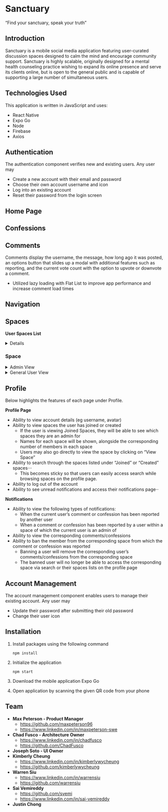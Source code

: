



# Sanctuary

“Find your sanctuary, speak your truth”
## Introduction


Sanctuary is a mobile social media application featuring user-curated discussion spaces designed to calm the mind and encourage community support. Sanctuary is highly scalable, originally designed for a mental health counseling practice wishing to expand its online presence and serve its clients online, but is open to the general public and is capable of supporting a large number of simultaneous users.


## Technologies Used


This application is written in JavaScript and uses:
* React Native
* Expo Go
* Node
* Firebase
* Axios

## Authentication

	
The authentication component verifies new and existing users. Any user may
* Create a new account with their email and password
* Choose their own account username and icon
* Log into an existing account
* Reset their password from the login screen

	
## Home Page



## Confessions



## Comments

Comments display the username, the message, how long ago it was posted, an options button that slides up a modal with additional features such as reporting, and the current vote count with the option to upvote or downvote a comment.

* Utilized lazy loading with Flat List to improve app performance and increase comment load times



## Navigation



## Spaces

**User Spaces List**

<details><summary>Details</summary>
  
- Renders links to spaces the user has created and joined.
- Used Dimensions object to incorporate window-width into styling.
- Used RefreshControl to refetch spaces from the database.

</details>

### Space

<details><summary>Admin View</summary>
  
- Edit Modal: allows user to change space description and guidelines
- Members Tab: allows user to view list of users who've joined the space with member presence information
  - Number of confessions the user made in the space
  - Number of times the user was reported by another user
  - Number of times the user reported another user
- Member Ban: Admin can ban members, and remove all of the user's comments and confessions from the space and prevent the banned user from accessing the space.
</details>

<details><summary>General User View</summary>
  
- Leave/Join: Users can leave and join spaces. Joining a space updates user’s home feed with confessions from the space and makes space more easily accessible in the Spaces Tab Screen
- Write Confession Modal: Users can create confessions.
- Feed Tab: renders confession module with a refresh control to refetch confessions from the database.

</details>


## Profile 


Below highlights the features of each page under Profile.

**Profile Page**
* Ability to view account details (eg username, avatar)
* Ability to view spaces the user has joined or created
  * If the user is viewing Joined Spaces, they will be able to see which spaces they are an admin for
  * Names for each space will be shown, alongside the corresponding number of members in each space
  * Users may also go directly to view the space by clicking on “View Space”
* Ability to search through the spaces listed under “Joined” or “Created” spaces⋅⋅⋅
  * This becomes sticky so that users can easily access search while browsing spaces on the profile page.
* Ability to log out of the account
* Ability to see unread notifications and access their notifications page⋅⋅

**Notifications**
* Ability to view the following types of notifications:
  * When the current user’s comment or confession has been reported by another user
  * When a comment or confession has been reported by a user within a space of which the current user is an admin of
* Ability to view the corresponding comments/confessions
* Ability to ban the member from the corresponding space from which the comment or confession was reported
  * Banning a user will remove the corresponding user’s comments/confessions from the corresponding space
  * The banned user will no longer be able to access the corresponding space via search or their spaces lists on the profile page


## Account Management


The account management component enables users to manage their existing account. Any user may
* Update their password after submitting their old password
* Change their user icon

## Installation


1. Install packages using the following command

	`npm install`
	
2. Initialize the application

	`npm start`

3. Download the mobile application Expo Go
	
4. Open application by scanning the given QR code from your phone


## Team


* **Max Peterson - Product Manager**
  * https://github.com/maxpeterson96
  * https://www.linkedin.com/in/maxpeterson-swe
* **Chad Fusco - Architecture Owner**
  * https://www.linkedin.com/in/chadfusco
  * https://github.com/ChadFusco
* **Joseph Soto - UI Owner**
* **Kimberly Cheung**
  * https://www.linkedin.com/in/kimberlywycheung
  * https://github.com/kimberlywycheung
* **Warren Siu**
  * https://www.linkedin.com/in/warrensiu
  * https://github.com/warrensiu
* **Sai Vemireddy**
  * https://github.com/svemi
  * https://www.linkedin.com/in/sai-vemireddy
* **Justin Chong**
